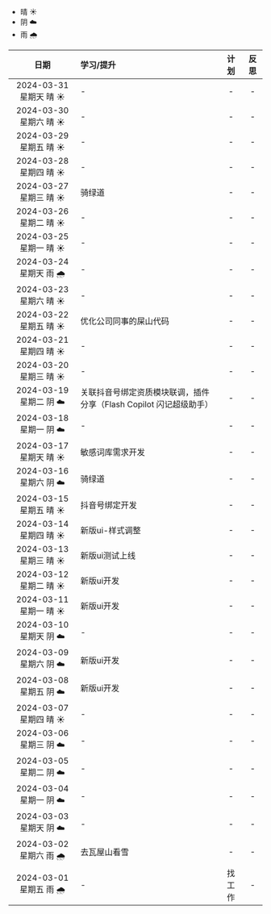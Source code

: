 - 晴 ☀️
- 阴 ☁️
- 雨 🌧️

|          日期          | 学习/提升                                    | 计划  |                             反思                              |
|:--------------------:|:-----------------------------------------|:---:|:-----------------------------------------------------------:|
| 2024-03-31 星期天 晴 ☀️  | -                                        |  -  |                              -                              |
| 2024-03-30 星期六 晴 ☀️  | -                                        |  -  |                              -                              |
| 2024-03-29 星期五 晴 ☀️  | -                                        |  -  |                              -                              |
| 2024-03-28 星期四 晴 ☀️  | -                                        |  -  |                              -                              |
| 2024-03-27 星期三 晴 ☀️  | 骑绿道                                      |  -  |                              -                              |
| 2024-03-26 星期二 晴 ☀️  | -                                        |  -  |                              -                              |
| 2024-03-25 星期一 晴 ☀️  | -                                        |  -  |                              -                              |
| 2024-03-24 星期天 雨 🌧️ | -                                        |  -  |                              -                              |
| 2024-03-23 星期六 晴 ☀️  | -                                        |  -  |                              -                              |
| 2024-03-22 星期五 晴 ☀️  | 优化公司同事的屎山代码                              |  -  |                              -                              |
| 2024-03-21 星期四 晴 ☀️  | -                                        |  -  |                              -                              |
| 2024-03-20 星期三 晴 ☀️  | -                                        |  -  |                              -                              |
| 2024-03-19 星期二 阴 ☁️  | 关联抖音号绑定资质模块联调，插件分享（Flash Copilot 闪记超级助手） |  -  |                              -                              |
| 2024-03-18 星期一 阴 ☁️  | -                                        |  -  |                              -                              |
| 2024-03-17 星期天 晴 ☀️  | 敏感词库需求开发                                 |  -  |                              -                              |
| 2024-03-16 星期六 阴 ☁️  | 骑绿道                                      |  -  |                              -                              |
| 2024-03-15 星期五 晴 ☀️  | 抖音号绑定开发                                  |  -  |                              -                              |
| 2024-03-14 星期四 晴 ☀️  | 新版ui-样式调整                                |  -  |                              -                              |
| 2024-03-13 星期三 晴 ☀️  | 新版ui测试上线                                 |  -  |                              -                              |
| 2024-03-12 星期二 晴 ☀️  | 新版ui开发                                   |  -  |                              -                              |
| 2024-03-11 星期一 晴 ☀️  | 新版ui开发                                   |  -  |                              -                              |
| 2024-03-10 星期天 阴 ☁️  | -                                        |  -  |                              -                              |
| 2024-03-09 星期六 阴 ☁️  | 新版ui开发                                   |  -  |                              -                              |
| 2024-03-08 星期五 阴 ☁️  | 新版ui开发                                   |  -  |                              -                              |
| 2024-03-07 星期四 晴 ☀️  | -                                        |  -  |                              -                              |
| 2024-03-06 星期三 阴 ☁️  | -                                        |  -  |                              -                              |
| 2024-03-05 星期二 阴 ☁️  | -                                        |  -  |                              -                              |
| 2024-03-04 星期一 阴 ☁️  | -                                        |  -  |                              -                              |
| 2024-03-03 星期天 阴 ☁️  | -                                        |  -  |                              -                              |
| 2024-03-02 星期六 雨 🌧️ | 去瓦屋山看雪                                   |  -  |                              -                              |
| 2024-03-01 星期五 雨 🌧️ | -                                        | 找工作 |                              -                              |
